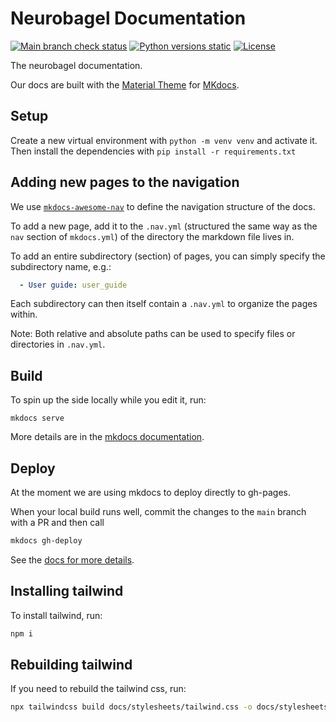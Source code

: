 # Neurobagel Documentation

[![Main branch check status](https://img.shields.io/github/check-runs/neurobagel/documentation/main?style=flat-square&logo=github)](https://github.com/neurobagel/documentation/actions?query=branch:main)
[![Python versions static](https://img.shields.io/badge/python-3.10%20%7C%203.11-blue?style=flat-square&logo=python)](https://www.python.org)
[![License](https://img.shields.io/github/license/neurobagel/documentation?style=flat-square&color=purple&link=LICENSE)](LICENSE)

The neurobagel documentation.

Our docs are built with the [Material Theme](https://squidfunk.github.io/mkdocs-material/) for [MKdocs](https://www.mkdocs.org/).


## Setup
Create a new virtual environment with `python -m venv venv` and activate it.
Then install the dependencies with `pip install -r requirements.txt`

## Adding new pages to the navigation
We use [`mkdocs-awesome-nav`](https://lukasgeiter.github.io/mkdocs-awesome-nav/) to define the navigation structure of the docs.

To add a new page, add it to the `.nav.yml` (structured the same way as the `nav` section of `mkdocs.yml`) of the directory the markdown file lives in.

To add an entire subdirectory (section) of pages, you can simply specify the subdirectory name, e.g.:
```yml
  - User guide: user_guide
``` 
Each subdirectory can then itself contain a `.nav.yml` to organize the pages within.

Note: Both relative and absolute paths can be used to specify files or directories in `.nav.yml`.

## Build

To spin up the side locally while you edit it, run:

`mkdocs serve`

More details are in the [mkdocs documentation](https://squidfunk.github.io/mkdocs-material/creating-your-site/#previewing-as-you-write).

## Deploy

At the moment we are using mkdocs to deploy directly to gh-pages.

When your local build runs well, commit the changes to the `main` branch with a PR and then call

```bash
mkdocs gh-deploy
```

See the [docs for more details](https://www.mkdocs.org/user-guide/deploying-your-docs/).

## Installing tailwind

To install tailwind, run:

```bash
npm i
```

## Rebuilding tailwind

If you need to rebuild the tailwind css, run:

```bash
npx tailwindcss build docs/stylesheets/tailwind.css -o docs/stylesheets/output.css
```